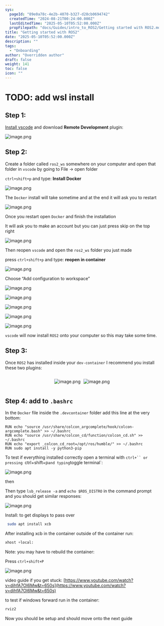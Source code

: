 ```yaml
---
sys:
  pageId: "89e0a78c-4e2b-4070-b327-d28cb0694742"
  createdTime: "2024-08-21T00:24:00.000Z"
  lastEditedTime: "2025-05-10T05:52:00.000Z"
  propFilepath: "docs/Guides/intro_to_ROS2/Getting started with ROS2.md"
title: "Getting started with ROS2"
date: "2025-05-10T05:52:00.000Z"
description: ""
tags:
  - "Onboarding"
author: "Overridden author"
draft: false
weight: 141
toc: false
icon: ""
---
```


# TODO: add wsl install

## Step 1:

[Install vscode](https://code.visualstudio.com/download) and download **Remote Development** plugin:

![image.png](https://prod-files-secure.s3.us-west-2.amazonaws.com/d518164a-d88e-44d1-a4ee-3adb3bd8bce0/efb52993-1881-4a40-b95e-6f020334f022/image.png?X-Amz-Algorithm=AWS4-HMAC-SHA256&X-Amz-Content-Sha256=UNSIGNED-PAYLOAD&X-Amz-Credential=ASIAZI2LB466UPURFTPT%2F20250518%2Fus-west-2%2Fs3%2Faws4_request&X-Amz-Date=20250518T004507Z&X-Amz-Expires=3600&X-Amz-Security-Token=IQoJb3JpZ2luX2VjELH%2F%2F%2F%2F%2F%2F%2F%2F%2F%2FwEaCXVzLXdlc3QtMiJHMEUCIHNSbae2iNkG0cUTBl4Y4HNyUw3llg59tJBYAD739p5GAiEAv1AfUsd0ceuZZ3l%2FIZXHSD%2FjjZxBZ0VsE4Q6InAHYKYq%2FwMIahAAGgw2Mzc0MjMxODM4MDUiDMMszmryNbr0%2FCvJlSrcA0Gn339Wyl5MbPK0YVHCOiV%2FOzmyI61mtp4j5riCL4i3s40noVt8caFvjVJ8MP26FeGqIerH9uvlQPyoS97gDQAgBUol3RTq64XCDdAES8k6br8%2Fu5yNzN5%2F7HbnVqc96hGPuezlIhsrQF9VoWeqb4jz%2Bmv9tP%2FUyjI8XO1vL9LhvyUrPqJapcT6afCEw6kW6auzzpQnXzPt2R9WKNhSruoAJ6q7BHQQJJMhbf0TeCMg3ZSjqOcMx8H6R26NRLnIgLm%2BHythN97gN8d3W7SvQUOdyAyvLXZmbNlImO7Jx6wA3LfNxr%2F7q8QnUWaTyqAEpZlhCJuVv5DEPTc8pSyLWpDqmftfgaRhVy%2Fvu9Sa7iRGX3hqWpH%2BAD6mBjKJzxCu1J00yLgbvcLjTxlkipz8PXptNt60sHbBwEH2LWcB27QAq%2F9DyK9OctqZJb%2FUnUX%2BQMnLRgXUBJ%2Bdzd0M8bPUXRJc5xMkFFGAdC%2BgWsBKs4RHdl6e6uXFToXAizemqcB1HWmy0HieUIEADcXW3qVh%2Fmy5YApsm%2Fy1iVmZtsc8D7EqG8xABP4jb%2BmC3ON9jWfMxfk1MTQEt6r1UfV%2BNYcL46ijgNYqSft7KfiIerh5cNeoozcXVvRDiViElGk7MJzXpMEGOqUBVoAnXS4z593XE79OeFvhe1LThC1Gy9WJvD2g78%2BGacsFlvuDG3XxPA20KVi%2FFDNY%2FGCdUWVqXBnXcbaBbnXZ%2B7v%2BjDabRbPwxQMwdbSBSENKet3itmozPUBP8EYPOcEZl7ZK6YCeTWVRQsoAKLDbppoE%2Fj742iOIQsO3SdMHC9WqLH1WLbODZlyBo4xiR2%2Bjb%2BvrBUwrPLC6LNS%2BAGWT2PQE18Xi&X-Amz-Signature=0081b2bcc9d5eb02dd603ff78d9d7a02bf3c9d45f640cbfe1888463eb68297e3&X-Amz-SignedHeaders=host&x-id=GetObject)

## Step 2:

Create a folder called `ros2_ws` somewhere on your computer and open that folder in `vscode` by going to File → open folder 

`ctrl+shift+p` and type: **Install Docker**

![image.png](https://prod-files-secure.s3.us-west-2.amazonaws.com/d518164a-d88e-44d1-a4ee-3adb3bd8bce0/2269dc0e-1cd5-47ff-bceb-c04ad9b2eab0/image.png?X-Amz-Algorithm=AWS4-HMAC-SHA256&X-Amz-Content-Sha256=UNSIGNED-PAYLOAD&X-Amz-Credential=ASIAZI2LB466UPURFTPT%2F20250518%2Fus-west-2%2Fs3%2Faws4_request&X-Amz-Date=20250518T004507Z&X-Amz-Expires=3600&X-Amz-Security-Token=IQoJb3JpZ2luX2VjELH%2F%2F%2F%2F%2F%2F%2F%2F%2F%2FwEaCXVzLXdlc3QtMiJHMEUCIHNSbae2iNkG0cUTBl4Y4HNyUw3llg59tJBYAD739p5GAiEAv1AfUsd0ceuZZ3l%2FIZXHSD%2FjjZxBZ0VsE4Q6InAHYKYq%2FwMIahAAGgw2Mzc0MjMxODM4MDUiDMMszmryNbr0%2FCvJlSrcA0Gn339Wyl5MbPK0YVHCOiV%2FOzmyI61mtp4j5riCL4i3s40noVt8caFvjVJ8MP26FeGqIerH9uvlQPyoS97gDQAgBUol3RTq64XCDdAES8k6br8%2Fu5yNzN5%2F7HbnVqc96hGPuezlIhsrQF9VoWeqb4jz%2Bmv9tP%2FUyjI8XO1vL9LhvyUrPqJapcT6afCEw6kW6auzzpQnXzPt2R9WKNhSruoAJ6q7BHQQJJMhbf0TeCMg3ZSjqOcMx8H6R26NRLnIgLm%2BHythN97gN8d3W7SvQUOdyAyvLXZmbNlImO7Jx6wA3LfNxr%2F7q8QnUWaTyqAEpZlhCJuVv5DEPTc8pSyLWpDqmftfgaRhVy%2Fvu9Sa7iRGX3hqWpH%2BAD6mBjKJzxCu1J00yLgbvcLjTxlkipz8PXptNt60sHbBwEH2LWcB27QAq%2F9DyK9OctqZJb%2FUnUX%2BQMnLRgXUBJ%2Bdzd0M8bPUXRJc5xMkFFGAdC%2BgWsBKs4RHdl6e6uXFToXAizemqcB1HWmy0HieUIEADcXW3qVh%2Fmy5YApsm%2Fy1iVmZtsc8D7EqG8xABP4jb%2BmC3ON9jWfMxfk1MTQEt6r1UfV%2BNYcL46ijgNYqSft7KfiIerh5cNeoozcXVvRDiViElGk7MJzXpMEGOqUBVoAnXS4z593XE79OeFvhe1LThC1Gy9WJvD2g78%2BGacsFlvuDG3XxPA20KVi%2FFDNY%2FGCdUWVqXBnXcbaBbnXZ%2B7v%2BjDabRbPwxQMwdbSBSENKet3itmozPUBP8EYPOcEZl7ZK6YCeTWVRQsoAKLDbppoE%2Fj742iOIQsO3SdMHC9WqLH1WLbODZlyBo4xiR2%2Bjb%2BvrBUwrPLC6LNS%2BAGWT2PQE18Xi&X-Amz-Signature=f0cb55752b754753df31de22e9457b064a969c4d8eac629262e93b38fa820c09&X-Amz-SignedHeaders=host&x-id=GetObject)

The `Docker` install will take sometime and at the end it will ask you to restart

![image.png](https://prod-files-secure.s3.us-west-2.amazonaws.com/d518164a-d88e-44d1-a4ee-3adb3bd8bce0/ed233f78-be33-4b1f-b89c-9c346c0e961e/image.png?X-Amz-Algorithm=AWS4-HMAC-SHA256&X-Amz-Content-Sha256=UNSIGNED-PAYLOAD&X-Amz-Credential=ASIAZI2LB466UPURFTPT%2F20250518%2Fus-west-2%2Fs3%2Faws4_request&X-Amz-Date=20250518T004507Z&X-Amz-Expires=3600&X-Amz-Security-Token=IQoJb3JpZ2luX2VjELH%2F%2F%2F%2F%2F%2F%2F%2F%2F%2FwEaCXVzLXdlc3QtMiJHMEUCIHNSbae2iNkG0cUTBl4Y4HNyUw3llg59tJBYAD739p5GAiEAv1AfUsd0ceuZZ3l%2FIZXHSD%2FjjZxBZ0VsE4Q6InAHYKYq%2FwMIahAAGgw2Mzc0MjMxODM4MDUiDMMszmryNbr0%2FCvJlSrcA0Gn339Wyl5MbPK0YVHCOiV%2FOzmyI61mtp4j5riCL4i3s40noVt8caFvjVJ8MP26FeGqIerH9uvlQPyoS97gDQAgBUol3RTq64XCDdAES8k6br8%2Fu5yNzN5%2F7HbnVqc96hGPuezlIhsrQF9VoWeqb4jz%2Bmv9tP%2FUyjI8XO1vL9LhvyUrPqJapcT6afCEw6kW6auzzpQnXzPt2R9WKNhSruoAJ6q7BHQQJJMhbf0TeCMg3ZSjqOcMx8H6R26NRLnIgLm%2BHythN97gN8d3W7SvQUOdyAyvLXZmbNlImO7Jx6wA3LfNxr%2F7q8QnUWaTyqAEpZlhCJuVv5DEPTc8pSyLWpDqmftfgaRhVy%2Fvu9Sa7iRGX3hqWpH%2BAD6mBjKJzxCu1J00yLgbvcLjTxlkipz8PXptNt60sHbBwEH2LWcB27QAq%2F9DyK9OctqZJb%2FUnUX%2BQMnLRgXUBJ%2Bdzd0M8bPUXRJc5xMkFFGAdC%2BgWsBKs4RHdl6e6uXFToXAizemqcB1HWmy0HieUIEADcXW3qVh%2Fmy5YApsm%2Fy1iVmZtsc8D7EqG8xABP4jb%2BmC3ON9jWfMxfk1MTQEt6r1UfV%2BNYcL46ijgNYqSft7KfiIerh5cNeoozcXVvRDiViElGk7MJzXpMEGOqUBVoAnXS4z593XE79OeFvhe1LThC1Gy9WJvD2g78%2BGacsFlvuDG3XxPA20KVi%2FFDNY%2FGCdUWVqXBnXcbaBbnXZ%2B7v%2BjDabRbPwxQMwdbSBSENKet3itmozPUBP8EYPOcEZl7ZK6YCeTWVRQsoAKLDbppoE%2Fj742iOIQsO3SdMHC9WqLH1WLbODZlyBo4xiR2%2Bjb%2BvrBUwrPLC6LNS%2BAGWT2PQE18Xi&X-Amz-Signature=8405fc39a3a3ebb62eda6b61ab3d9bc5f6230c2a7eadce52a77f9e3a775ae0a6&X-Amz-SignedHeaders=host&x-id=GetObject)

Once you restart open `Docker` and finish the installation

It will ask you to make an account but you can just press skip on the top right

![image.png](https://prod-files-secure.s3.us-west-2.amazonaws.com/d518164a-d88e-44d1-a4ee-3adb3bd8bce0/21010ad9-1659-4fd9-9f59-9932a09b2a3d/image.png?X-Amz-Algorithm=AWS4-HMAC-SHA256&X-Amz-Content-Sha256=UNSIGNED-PAYLOAD&X-Amz-Credential=ASIAZI2LB466UPURFTPT%2F20250518%2Fus-west-2%2Fs3%2Faws4_request&X-Amz-Date=20250518T004507Z&X-Amz-Expires=3600&X-Amz-Security-Token=IQoJb3JpZ2luX2VjELH%2F%2F%2F%2F%2F%2F%2F%2F%2F%2FwEaCXVzLXdlc3QtMiJHMEUCIHNSbae2iNkG0cUTBl4Y4HNyUw3llg59tJBYAD739p5GAiEAv1AfUsd0ceuZZ3l%2FIZXHSD%2FjjZxBZ0VsE4Q6InAHYKYq%2FwMIahAAGgw2Mzc0MjMxODM4MDUiDMMszmryNbr0%2FCvJlSrcA0Gn339Wyl5MbPK0YVHCOiV%2FOzmyI61mtp4j5riCL4i3s40noVt8caFvjVJ8MP26FeGqIerH9uvlQPyoS97gDQAgBUol3RTq64XCDdAES8k6br8%2Fu5yNzN5%2F7HbnVqc96hGPuezlIhsrQF9VoWeqb4jz%2Bmv9tP%2FUyjI8XO1vL9LhvyUrPqJapcT6afCEw6kW6auzzpQnXzPt2R9WKNhSruoAJ6q7BHQQJJMhbf0TeCMg3ZSjqOcMx8H6R26NRLnIgLm%2BHythN97gN8d3W7SvQUOdyAyvLXZmbNlImO7Jx6wA3LfNxr%2F7q8QnUWaTyqAEpZlhCJuVv5DEPTc8pSyLWpDqmftfgaRhVy%2Fvu9Sa7iRGX3hqWpH%2BAD6mBjKJzxCu1J00yLgbvcLjTxlkipz8PXptNt60sHbBwEH2LWcB27QAq%2F9DyK9OctqZJb%2FUnUX%2BQMnLRgXUBJ%2Bdzd0M8bPUXRJc5xMkFFGAdC%2BgWsBKs4RHdl6e6uXFToXAizemqcB1HWmy0HieUIEADcXW3qVh%2Fmy5YApsm%2Fy1iVmZtsc8D7EqG8xABP4jb%2BmC3ON9jWfMxfk1MTQEt6r1UfV%2BNYcL46ijgNYqSft7KfiIerh5cNeoozcXVvRDiViElGk7MJzXpMEGOqUBVoAnXS4z593XE79OeFvhe1LThC1Gy9WJvD2g78%2BGacsFlvuDG3XxPA20KVi%2FFDNY%2FGCdUWVqXBnXcbaBbnXZ%2B7v%2BjDabRbPwxQMwdbSBSENKet3itmozPUBP8EYPOcEZl7ZK6YCeTWVRQsoAKLDbppoE%2Fj742iOIQsO3SdMHC9WqLH1WLbODZlyBo4xiR2%2Bjb%2BvrBUwrPLC6LNS%2BAGWT2PQE18Xi&X-Amz-Signature=8b5e3ac0fc4b9f5594a8d2d587a389fdb4805c2b32ea81327d87b881c9adfd6b&X-Amz-SignedHeaders=host&x-id=GetObject)

Then reopen `vscode` and open the `ros2_ws` folder you just made

press `ctrl+shift+p` and type: **reopen in container**

![image.png](https://prod-files-secure.s3.us-west-2.amazonaws.com/d518164a-d88e-44d1-a4ee-3adb3bd8bce0/4e93b8c2-41ad-488c-8095-c74205196118/image.png?X-Amz-Algorithm=AWS4-HMAC-SHA256&X-Amz-Content-Sha256=UNSIGNED-PAYLOAD&X-Amz-Credential=ASIAZI2LB466UPURFTPT%2F20250518%2Fus-west-2%2Fs3%2Faws4_request&X-Amz-Date=20250518T004507Z&X-Amz-Expires=3600&X-Amz-Security-Token=IQoJb3JpZ2luX2VjELH%2F%2F%2F%2F%2F%2F%2F%2F%2F%2FwEaCXVzLXdlc3QtMiJHMEUCIHNSbae2iNkG0cUTBl4Y4HNyUw3llg59tJBYAD739p5GAiEAv1AfUsd0ceuZZ3l%2FIZXHSD%2FjjZxBZ0VsE4Q6InAHYKYq%2FwMIahAAGgw2Mzc0MjMxODM4MDUiDMMszmryNbr0%2FCvJlSrcA0Gn339Wyl5MbPK0YVHCOiV%2FOzmyI61mtp4j5riCL4i3s40noVt8caFvjVJ8MP26FeGqIerH9uvlQPyoS97gDQAgBUol3RTq64XCDdAES8k6br8%2Fu5yNzN5%2F7HbnVqc96hGPuezlIhsrQF9VoWeqb4jz%2Bmv9tP%2FUyjI8XO1vL9LhvyUrPqJapcT6afCEw6kW6auzzpQnXzPt2R9WKNhSruoAJ6q7BHQQJJMhbf0TeCMg3ZSjqOcMx8H6R26NRLnIgLm%2BHythN97gN8d3W7SvQUOdyAyvLXZmbNlImO7Jx6wA3LfNxr%2F7q8QnUWaTyqAEpZlhCJuVv5DEPTc8pSyLWpDqmftfgaRhVy%2Fvu9Sa7iRGX3hqWpH%2BAD6mBjKJzxCu1J00yLgbvcLjTxlkipz8PXptNt60sHbBwEH2LWcB27QAq%2F9DyK9OctqZJb%2FUnUX%2BQMnLRgXUBJ%2Bdzd0M8bPUXRJc5xMkFFGAdC%2BgWsBKs4RHdl6e6uXFToXAizemqcB1HWmy0HieUIEADcXW3qVh%2Fmy5YApsm%2Fy1iVmZtsc8D7EqG8xABP4jb%2BmC3ON9jWfMxfk1MTQEt6r1UfV%2BNYcL46ijgNYqSft7KfiIerh5cNeoozcXVvRDiViElGk7MJzXpMEGOqUBVoAnXS4z593XE79OeFvhe1LThC1Gy9WJvD2g78%2BGacsFlvuDG3XxPA20KVi%2FFDNY%2FGCdUWVqXBnXcbaBbnXZ%2B7v%2BjDabRbPwxQMwdbSBSENKet3itmozPUBP8EYPOcEZl7ZK6YCeTWVRQsoAKLDbppoE%2Fj742iOIQsO3SdMHC9WqLH1WLbODZlyBo4xiR2%2Bjb%2BvrBUwrPLC6LNS%2BAGWT2PQE18Xi&X-Amz-Signature=c55d1d6cee16a824cb70ae52234768680c432b8feadb798444e5401f899a2b9c&X-Amz-SignedHeaders=host&x-id=GetObject)

Choose “Add configuration to workspace”

![image.png](https://prod-files-secure.s3.us-west-2.amazonaws.com/d518164a-d88e-44d1-a4ee-3adb3bd8bce0/9560b282-5060-4989-ba37-97e7b2c22476/image.png?X-Amz-Algorithm=AWS4-HMAC-SHA256&X-Amz-Content-Sha256=UNSIGNED-PAYLOAD&X-Amz-Credential=ASIAZI2LB466UPURFTPT%2F20250518%2Fus-west-2%2Fs3%2Faws4_request&X-Amz-Date=20250518T004507Z&X-Amz-Expires=3600&X-Amz-Security-Token=IQoJb3JpZ2luX2VjELH%2F%2F%2F%2F%2F%2F%2F%2F%2F%2FwEaCXVzLXdlc3QtMiJHMEUCIHNSbae2iNkG0cUTBl4Y4HNyUw3llg59tJBYAD739p5GAiEAv1AfUsd0ceuZZ3l%2FIZXHSD%2FjjZxBZ0VsE4Q6InAHYKYq%2FwMIahAAGgw2Mzc0MjMxODM4MDUiDMMszmryNbr0%2FCvJlSrcA0Gn339Wyl5MbPK0YVHCOiV%2FOzmyI61mtp4j5riCL4i3s40noVt8caFvjVJ8MP26FeGqIerH9uvlQPyoS97gDQAgBUol3RTq64XCDdAES8k6br8%2Fu5yNzN5%2F7HbnVqc96hGPuezlIhsrQF9VoWeqb4jz%2Bmv9tP%2FUyjI8XO1vL9LhvyUrPqJapcT6afCEw6kW6auzzpQnXzPt2R9WKNhSruoAJ6q7BHQQJJMhbf0TeCMg3ZSjqOcMx8H6R26NRLnIgLm%2BHythN97gN8d3W7SvQUOdyAyvLXZmbNlImO7Jx6wA3LfNxr%2F7q8QnUWaTyqAEpZlhCJuVv5DEPTc8pSyLWpDqmftfgaRhVy%2Fvu9Sa7iRGX3hqWpH%2BAD6mBjKJzxCu1J00yLgbvcLjTxlkipz8PXptNt60sHbBwEH2LWcB27QAq%2F9DyK9OctqZJb%2FUnUX%2BQMnLRgXUBJ%2Bdzd0M8bPUXRJc5xMkFFGAdC%2BgWsBKs4RHdl6e6uXFToXAizemqcB1HWmy0HieUIEADcXW3qVh%2Fmy5YApsm%2Fy1iVmZtsc8D7EqG8xABP4jb%2BmC3ON9jWfMxfk1MTQEt6r1UfV%2BNYcL46ijgNYqSft7KfiIerh5cNeoozcXVvRDiViElGk7MJzXpMEGOqUBVoAnXS4z593XE79OeFvhe1LThC1Gy9WJvD2g78%2BGacsFlvuDG3XxPA20KVi%2FFDNY%2FGCdUWVqXBnXcbaBbnXZ%2B7v%2BjDabRbPwxQMwdbSBSENKet3itmozPUBP8EYPOcEZl7ZK6YCeTWVRQsoAKLDbppoE%2Fj742iOIQsO3SdMHC9WqLH1WLbODZlyBo4xiR2%2Bjb%2BvrBUwrPLC6LNS%2BAGWT2PQE18Xi&X-Amz-Signature=807599832c482d1e62fcca9833b13d23a305c2f397edb8f8db94cadb562f289e&X-Amz-SignedHeaders=host&x-id=GetObject)

![image.png](https://prod-files-secure.s3.us-west-2.amazonaws.com/d518164a-d88e-44d1-a4ee-3adb3bd8bce0/2ee63f81-886b-48e8-a553-dc6e5eac99e4/image.png?X-Amz-Algorithm=AWS4-HMAC-SHA256&X-Amz-Content-Sha256=UNSIGNED-PAYLOAD&X-Amz-Credential=ASIAZI2LB466UPURFTPT%2F20250518%2Fus-west-2%2Fs3%2Faws4_request&X-Amz-Date=20250518T004507Z&X-Amz-Expires=3600&X-Amz-Security-Token=IQoJb3JpZ2luX2VjELH%2F%2F%2F%2F%2F%2F%2F%2F%2F%2FwEaCXVzLXdlc3QtMiJHMEUCIHNSbae2iNkG0cUTBl4Y4HNyUw3llg59tJBYAD739p5GAiEAv1AfUsd0ceuZZ3l%2FIZXHSD%2FjjZxBZ0VsE4Q6InAHYKYq%2FwMIahAAGgw2Mzc0MjMxODM4MDUiDMMszmryNbr0%2FCvJlSrcA0Gn339Wyl5MbPK0YVHCOiV%2FOzmyI61mtp4j5riCL4i3s40noVt8caFvjVJ8MP26FeGqIerH9uvlQPyoS97gDQAgBUol3RTq64XCDdAES8k6br8%2Fu5yNzN5%2F7HbnVqc96hGPuezlIhsrQF9VoWeqb4jz%2Bmv9tP%2FUyjI8XO1vL9LhvyUrPqJapcT6afCEw6kW6auzzpQnXzPt2R9WKNhSruoAJ6q7BHQQJJMhbf0TeCMg3ZSjqOcMx8H6R26NRLnIgLm%2BHythN97gN8d3W7SvQUOdyAyvLXZmbNlImO7Jx6wA3LfNxr%2F7q8QnUWaTyqAEpZlhCJuVv5DEPTc8pSyLWpDqmftfgaRhVy%2Fvu9Sa7iRGX3hqWpH%2BAD6mBjKJzxCu1J00yLgbvcLjTxlkipz8PXptNt60sHbBwEH2LWcB27QAq%2F9DyK9OctqZJb%2FUnUX%2BQMnLRgXUBJ%2Bdzd0M8bPUXRJc5xMkFFGAdC%2BgWsBKs4RHdl6e6uXFToXAizemqcB1HWmy0HieUIEADcXW3qVh%2Fmy5YApsm%2Fy1iVmZtsc8D7EqG8xABP4jb%2BmC3ON9jWfMxfk1MTQEt6r1UfV%2BNYcL46ijgNYqSft7KfiIerh5cNeoozcXVvRDiViElGk7MJzXpMEGOqUBVoAnXS4z593XE79OeFvhe1LThC1Gy9WJvD2g78%2BGacsFlvuDG3XxPA20KVi%2FFDNY%2FGCdUWVqXBnXcbaBbnXZ%2B7v%2BjDabRbPwxQMwdbSBSENKet3itmozPUBP8EYPOcEZl7ZK6YCeTWVRQsoAKLDbppoE%2Fj742iOIQsO3SdMHC9WqLH1WLbODZlyBo4xiR2%2Bjb%2BvrBUwrPLC6LNS%2BAGWT2PQE18Xi&X-Amz-Signature=870587dbab5011a237c10981fb97b0543db52b358ed0b2756aa78a54e7ffe4c2&X-Amz-SignedHeaders=host&x-id=GetObject)

![image.png](https://prod-files-secure.s3.us-west-2.amazonaws.com/d518164a-d88e-44d1-a4ee-3adb3bd8bce0/ae1580b2-b048-407e-aed9-b584224a7a04/image.png?X-Amz-Algorithm=AWS4-HMAC-SHA256&X-Amz-Content-Sha256=UNSIGNED-PAYLOAD&X-Amz-Credential=ASIAZI2LB466UPURFTPT%2F20250518%2Fus-west-2%2Fs3%2Faws4_request&X-Amz-Date=20250518T004507Z&X-Amz-Expires=3600&X-Amz-Security-Token=IQoJb3JpZ2luX2VjELH%2F%2F%2F%2F%2F%2F%2F%2F%2F%2FwEaCXVzLXdlc3QtMiJHMEUCIHNSbae2iNkG0cUTBl4Y4HNyUw3llg59tJBYAD739p5GAiEAv1AfUsd0ceuZZ3l%2FIZXHSD%2FjjZxBZ0VsE4Q6InAHYKYq%2FwMIahAAGgw2Mzc0MjMxODM4MDUiDMMszmryNbr0%2FCvJlSrcA0Gn339Wyl5MbPK0YVHCOiV%2FOzmyI61mtp4j5riCL4i3s40noVt8caFvjVJ8MP26FeGqIerH9uvlQPyoS97gDQAgBUol3RTq64XCDdAES8k6br8%2Fu5yNzN5%2F7HbnVqc96hGPuezlIhsrQF9VoWeqb4jz%2Bmv9tP%2FUyjI8XO1vL9LhvyUrPqJapcT6afCEw6kW6auzzpQnXzPt2R9WKNhSruoAJ6q7BHQQJJMhbf0TeCMg3ZSjqOcMx8H6R26NRLnIgLm%2BHythN97gN8d3W7SvQUOdyAyvLXZmbNlImO7Jx6wA3LfNxr%2F7q8QnUWaTyqAEpZlhCJuVv5DEPTc8pSyLWpDqmftfgaRhVy%2Fvu9Sa7iRGX3hqWpH%2BAD6mBjKJzxCu1J00yLgbvcLjTxlkipz8PXptNt60sHbBwEH2LWcB27QAq%2F9DyK9OctqZJb%2FUnUX%2BQMnLRgXUBJ%2Bdzd0M8bPUXRJc5xMkFFGAdC%2BgWsBKs4RHdl6e6uXFToXAizemqcB1HWmy0HieUIEADcXW3qVh%2Fmy5YApsm%2Fy1iVmZtsc8D7EqG8xABP4jb%2BmC3ON9jWfMxfk1MTQEt6r1UfV%2BNYcL46ijgNYqSft7KfiIerh5cNeoozcXVvRDiViElGk7MJzXpMEGOqUBVoAnXS4z593XE79OeFvhe1LThC1Gy9WJvD2g78%2BGacsFlvuDG3XxPA20KVi%2FFDNY%2FGCdUWVqXBnXcbaBbnXZ%2B7v%2BjDabRbPwxQMwdbSBSENKet3itmozPUBP8EYPOcEZl7ZK6YCeTWVRQsoAKLDbppoE%2Fj742iOIQsO3SdMHC9WqLH1WLbODZlyBo4xiR2%2Bjb%2BvrBUwrPLC6LNS%2BAGWT2PQE18Xi&X-Amz-Signature=3e068985e055a70ec0d9ef84719820357e9e1e8a0ed2f91b36cd4aae901a329b&X-Amz-SignedHeaders=host&x-id=GetObject)

![image.png](https://prod-files-secure.s3.us-west-2.amazonaws.com/d518164a-d88e-44d1-a4ee-3adb3bd8bce0/53255b28-f75e-430f-b9e3-c0ac8577e42b/image.png?X-Amz-Algorithm=AWS4-HMAC-SHA256&X-Amz-Content-Sha256=UNSIGNED-PAYLOAD&X-Amz-Credential=ASIAZI2LB466UPURFTPT%2F20250518%2Fus-west-2%2Fs3%2Faws4_request&X-Amz-Date=20250518T004507Z&X-Amz-Expires=3600&X-Amz-Security-Token=IQoJb3JpZ2luX2VjELH%2F%2F%2F%2F%2F%2F%2F%2F%2F%2FwEaCXVzLXdlc3QtMiJHMEUCIHNSbae2iNkG0cUTBl4Y4HNyUw3llg59tJBYAD739p5GAiEAv1AfUsd0ceuZZ3l%2FIZXHSD%2FjjZxBZ0VsE4Q6InAHYKYq%2FwMIahAAGgw2Mzc0MjMxODM4MDUiDMMszmryNbr0%2FCvJlSrcA0Gn339Wyl5MbPK0YVHCOiV%2FOzmyI61mtp4j5riCL4i3s40noVt8caFvjVJ8MP26FeGqIerH9uvlQPyoS97gDQAgBUol3RTq64XCDdAES8k6br8%2Fu5yNzN5%2F7HbnVqc96hGPuezlIhsrQF9VoWeqb4jz%2Bmv9tP%2FUyjI8XO1vL9LhvyUrPqJapcT6afCEw6kW6auzzpQnXzPt2R9WKNhSruoAJ6q7BHQQJJMhbf0TeCMg3ZSjqOcMx8H6R26NRLnIgLm%2BHythN97gN8d3W7SvQUOdyAyvLXZmbNlImO7Jx6wA3LfNxr%2F7q8QnUWaTyqAEpZlhCJuVv5DEPTc8pSyLWpDqmftfgaRhVy%2Fvu9Sa7iRGX3hqWpH%2BAD6mBjKJzxCu1J00yLgbvcLjTxlkipz8PXptNt60sHbBwEH2LWcB27QAq%2F9DyK9OctqZJb%2FUnUX%2BQMnLRgXUBJ%2Bdzd0M8bPUXRJc5xMkFFGAdC%2BgWsBKs4RHdl6e6uXFToXAizemqcB1HWmy0HieUIEADcXW3qVh%2Fmy5YApsm%2Fy1iVmZtsc8D7EqG8xABP4jb%2BmC3ON9jWfMxfk1MTQEt6r1UfV%2BNYcL46ijgNYqSft7KfiIerh5cNeoozcXVvRDiViElGk7MJzXpMEGOqUBVoAnXS4z593XE79OeFvhe1LThC1Gy9WJvD2g78%2BGacsFlvuDG3XxPA20KVi%2FFDNY%2FGCdUWVqXBnXcbaBbnXZ%2B7v%2BjDabRbPwxQMwdbSBSENKet3itmozPUBP8EYPOcEZl7ZK6YCeTWVRQsoAKLDbppoE%2Fj742iOIQsO3SdMHC9WqLH1WLbODZlyBo4xiR2%2Bjb%2BvrBUwrPLC6LNS%2BAGWT2PQE18Xi&X-Amz-Signature=86385f402b04d3c20438ad6f9623b0444347800996ba06f71142c85ef8300f2a&X-Amz-SignedHeaders=host&x-id=GetObject)

![image.png](https://prod-files-secure.s3.us-west-2.amazonaws.com/d518164a-d88e-44d1-a4ee-3adb3bd8bce0/7c562767-5af9-4ffb-97d1-327bcdf4ee00/image.png?X-Amz-Algorithm=AWS4-HMAC-SHA256&X-Amz-Content-Sha256=UNSIGNED-PAYLOAD&X-Amz-Credential=ASIAZI2LB466UPURFTPT%2F20250518%2Fus-west-2%2Fs3%2Faws4_request&X-Amz-Date=20250518T004507Z&X-Amz-Expires=3600&X-Amz-Security-Token=IQoJb3JpZ2luX2VjELH%2F%2F%2F%2F%2F%2F%2F%2F%2F%2FwEaCXVzLXdlc3QtMiJHMEUCIHNSbae2iNkG0cUTBl4Y4HNyUw3llg59tJBYAD739p5GAiEAv1AfUsd0ceuZZ3l%2FIZXHSD%2FjjZxBZ0VsE4Q6InAHYKYq%2FwMIahAAGgw2Mzc0MjMxODM4MDUiDMMszmryNbr0%2FCvJlSrcA0Gn339Wyl5MbPK0YVHCOiV%2FOzmyI61mtp4j5riCL4i3s40noVt8caFvjVJ8MP26FeGqIerH9uvlQPyoS97gDQAgBUol3RTq64XCDdAES8k6br8%2Fu5yNzN5%2F7HbnVqc96hGPuezlIhsrQF9VoWeqb4jz%2Bmv9tP%2FUyjI8XO1vL9LhvyUrPqJapcT6afCEw6kW6auzzpQnXzPt2R9WKNhSruoAJ6q7BHQQJJMhbf0TeCMg3ZSjqOcMx8H6R26NRLnIgLm%2BHythN97gN8d3W7SvQUOdyAyvLXZmbNlImO7Jx6wA3LfNxr%2F7q8QnUWaTyqAEpZlhCJuVv5DEPTc8pSyLWpDqmftfgaRhVy%2Fvu9Sa7iRGX3hqWpH%2BAD6mBjKJzxCu1J00yLgbvcLjTxlkipz8PXptNt60sHbBwEH2LWcB27QAq%2F9DyK9OctqZJb%2FUnUX%2BQMnLRgXUBJ%2Bdzd0M8bPUXRJc5xMkFFGAdC%2BgWsBKs4RHdl6e6uXFToXAizemqcB1HWmy0HieUIEADcXW3qVh%2Fmy5YApsm%2Fy1iVmZtsc8D7EqG8xABP4jb%2BmC3ON9jWfMxfk1MTQEt6r1UfV%2BNYcL46ijgNYqSft7KfiIerh5cNeoozcXVvRDiViElGk7MJzXpMEGOqUBVoAnXS4z593XE79OeFvhe1LThC1Gy9WJvD2g78%2BGacsFlvuDG3XxPA20KVi%2FFDNY%2FGCdUWVqXBnXcbaBbnXZ%2B7v%2BjDabRbPwxQMwdbSBSENKet3itmozPUBP8EYPOcEZl7ZK6YCeTWVRQsoAKLDbppoE%2Fj742iOIQsO3SdMHC9WqLH1WLbODZlyBo4xiR2%2Bjb%2BvrBUwrPLC6LNS%2BAGWT2PQE18Xi&X-Amz-Signature=85f6144cb9871f3fe869bc022403afc81c7dcb5f3491d92c3f7ea7067deed9dc&X-Amz-SignedHeaders=host&x-id=GetObject)

`vscode` will now install `ROS2` onto your computer so this may take some time.

## Step 3:

Once `ROS2` has installed inside your `dev-container` I recommend you install these two plugins:

<div style="display: flex;flex-direction: row; column-gap:10px; max-width: 630px;justify-content: center;">
<div>

![image.png](https://prod-files-secure.s3.us-west-2.amazonaws.com/d518164a-d88e-44d1-a4ee-3adb3bd8bce0/3fc3d550-5a54-4ba1-ba6b-faa01cdb7369/image.png?X-Amz-Algorithm=AWS4-HMAC-SHA256&X-Amz-Content-Sha256=UNSIGNED-PAYLOAD&X-Amz-Credential=ASIAZI2LB4662FVISM5F%2F20250518%2Fus-west-2%2Fs3%2Faws4_request&X-Amz-Date=20250518T004511Z&X-Amz-Expires=3600&X-Amz-Security-Token=IQoJb3JpZ2luX2VjELH%2F%2F%2F%2F%2F%2F%2F%2F%2F%2FwEaCXVzLXdlc3QtMiJHMEUCIA%2B68f%2FXkt%2Ft%2BRldd7tW5FDkqUzeCDjNx2mY6HhXme79AiEAphf7X0vqGI06FisEuCoyHQeGSgXyoTcnefHYQl1uKUwq%2FwMIahAAGgw2Mzc0MjMxODM4MDUiDJR5b9xYXhWvabjy6CrcA8GOqTWD2%2BYjCHthWF3MQYWhxc79GVlMme3Pdty4JCo5n%2Bsv3R4yRtzOAn%2F78ez6yWSdVwai3s9eKjyLyBbPIQLkRkXIp3jg1IoGx%2BP4SJIWxxnn%2F5TI2Ww5gSZVEPvc03M349AK7i0iwMhWlHdApdv7uNNHzbQvsIeZler7%2BdAhYaIrjpBeUj9o8woKrA374g7bnR34rV5OvyBsqZHq01yfoyol8b7uCpYNtO3eOQ4KUjflAN2Hpd6qcRiskuIcu48GBKFUrs1UBdJB7QYSUR287yikvo6IOtC7mp%2FXgtWyed%2F7URkFEM1tLvcxreBVs%2BDDYfHEzmeg4mqPQSPWyfwPy78DsRa49D2OsREJiW4TmKiTpCh%2BoyQQ9Y2qhWTjoq6mih3ftXgLiV2MrrVGALLOd6X7ModG8dIBvJieZoQ7v4Wf7MGTVqehoU0p3pwPJ6gitnXQ%2BS8LugExwbPy3Ip3nrRlSpGKp4OntjkD%2BaLJRqleViDuk8u%2BFXGbm0UfbecFDB59MSjjfUPaQHP%2FA7tGPmVRaPvffaF6B01s48jcF%2Bjmvc8b6sk3QuxrLcXB%2FbBAqMEvmQreKMman5GJQgk4B1OpQnlRyQR3eh4eWghd%2BlrInh9QRZKC%2BaSmMK7XpMEGOqUBimLufVfDKYkjbeX4oKsdwKgDh7BX8P6V383qZ7kkuWluY2bR6O0DKGR4SNYGmCNUhyQt7ZYVS6ZiqBMqwgv9wHJoZvEUvlY3YfyvpzjlGmeEGPgRcaKTP85Wfgw1O%2FtByP2bGVD2Z0WOjPiaVwlyL81FfmePj9OiFVjscWSBkB1I%2BMa9lAeyiyX88asHEFqCxtd7YD6bqW%2BMGka92XGzEvURGjct&X-Amz-Signature=d2aca7759a5bbc946a1a8affe5081ad1887b5b539b6ffa64701f41843de2c017&X-Amz-SignedHeaders=host&x-id=GetObject)

</div>
<div>

![image.png](https://prod-files-secure.s3.us-west-2.amazonaws.com/d518164a-d88e-44d1-a4ee-3adb3bd8bce0/d994cc66-13c2-4093-a5a3-f84cf4601a82/image.png?X-Amz-Algorithm=AWS4-HMAC-SHA256&X-Amz-Content-Sha256=UNSIGNED-PAYLOAD&X-Amz-Credential=ASIAZI2LB466V4S6MWNR%2F20250518%2Fus-west-2%2Fs3%2Faws4_request&X-Amz-Date=20250518T004513Z&X-Amz-Expires=3600&X-Amz-Security-Token=IQoJb3JpZ2luX2VjELH%2F%2F%2F%2F%2F%2F%2F%2F%2F%2FwEaCXVzLXdlc3QtMiJGMEQCIHYYuKMGhjy5AVN%2B4HY2p24ku0Gl3wgrlN6bwmYPiv%2FAAiBXR3W2f35YjfUQvieQ5%2FbCpUSFwkgQntQzvsYOBRt65Cr%2FAwhqEAAaDDYzNzQyMzE4MzgwNSIMPxsT4u8nNt5%2BK68rKtwDH41FtOMz%2B%2F0KkNZH%2FF4YsdO6WbzcEJpQzeadKki1DDdV3zdXJ%2FpVjRromg6UJxfxeA05TknN2sVaxy2TBUwmfxXRjn4Q%2FJjpiRuzj%2BCj0jqhvfUJs3p44QgIge15IN%2BY%2BkcmPJtXoJqxxo2mGn43%2FZ%2FZylrDy9RKEk9%2FTLu3Thjhed473CLfqn2fkQn6S2UfBjHfuo2lPfVrncFqPRcTn67XwVXrGiXPS%2FatLC3IzZ%2F2X1wX9N77oCbwewX%2FMAOhy2wG%2BJfXWxT2nAdcTgDDyLRfAgoSPieEV52yWkOQcjG%2F6vt4gkzr%2F3gRQUuIdj%2FFJtffH533ET7o1O4noVrJRAHmgrTJuKwr3%2FuzbbBr%2BcIk7pb%2BGgUcnoWIPDD%2BGlInCs3eeMIhClH9ZwYE3MWFLRycQzQAQifSvdKb0HtHOIW951ShNXFaIpRdrLvUVuMiL1euwrus5D6ZovONwI%2FnI6FO0UQAfi%2B7kRp5XQtefvm84TMSpTBz8e83TETMpuCyqt1k41DEQvAxMJV71z%2BQbNoP%2FwlLIWEF49kyxW4b7vBKZ2alXmgvLyCkDORWbEh3UpYw%2Ft7dKrXEiyuWgUxgty6qWrFvU47Qh3wzWIvH5hU1KoYEvR2aqDmYK74wq9ekwQY6pgHU7HcFv27RsKhscxGV6e%2BipdrGVHNiSlufIBYHp7X3YNW6cvZS6a0bCE3fBuFGIVQREO6frclqaMQV4pu57%2FWpF2taVbmav2SKsMsJUC1DLWDbwt3fnkEfq7Hy9PYDKXUletBsUiWl8TrEvYfxb7W9OrhiVw9uHgrIQ5SlCXeSSq8LIJ1JAWGDD%2F3nFG%2Ft2b%2BwMN7zqzFnSJaQMvong9uwAxRHEn%2Bz&X-Amz-Signature=1682ac78394428dd8c35bac51f83b06b2e69ab5defe97406c83c156a87662ee8&X-Amz-SignedHeaders=host&x-id=GetObject)

</div>
</div>

## Step 4: add to `.bashrc`

In the `Docker` file inside the `.devcontainer` folder add this line at the very bottom: 

```docker
RUN echo "source /usr/share/colcon_argcomplete/hook/colcon-argcomplete.bash" >> ~/.bashrc
RUN echo "source /usr/share/colcon_cd/function/colcon_cd.sh" >> ~/.bashrc
RUN echo "export _colcon_cd_root=/opt/ros/humble/" >> ~/.bashrc
RUN sudo apt install -y python3-pip 
```

To test if everything installed correctly open a terminal with `ctrl+`` or pressing `ctrl+shift+p` and typing `toggle terminal`:

![image.png](https://prod-files-secure.s3.us-west-2.amazonaws.com/d518164a-d88e-44d1-a4ee-3adb3bd8bce0/6a4943d8-b04e-4c02-9a58-775f3384d1a5/image.png?X-Amz-Algorithm=AWS4-HMAC-SHA256&X-Amz-Content-Sha256=UNSIGNED-PAYLOAD&X-Amz-Credential=ASIAZI2LB466UPURFTPT%2F20250518%2Fus-west-2%2Fs3%2Faws4_request&X-Amz-Date=20250518T004507Z&X-Amz-Expires=3600&X-Amz-Security-Token=IQoJb3JpZ2luX2VjELH%2F%2F%2F%2F%2F%2F%2F%2F%2F%2FwEaCXVzLXdlc3QtMiJHMEUCIHNSbae2iNkG0cUTBl4Y4HNyUw3llg59tJBYAD739p5GAiEAv1AfUsd0ceuZZ3l%2FIZXHSD%2FjjZxBZ0VsE4Q6InAHYKYq%2FwMIahAAGgw2Mzc0MjMxODM4MDUiDMMszmryNbr0%2FCvJlSrcA0Gn339Wyl5MbPK0YVHCOiV%2FOzmyI61mtp4j5riCL4i3s40noVt8caFvjVJ8MP26FeGqIerH9uvlQPyoS97gDQAgBUol3RTq64XCDdAES8k6br8%2Fu5yNzN5%2F7HbnVqc96hGPuezlIhsrQF9VoWeqb4jz%2Bmv9tP%2FUyjI8XO1vL9LhvyUrPqJapcT6afCEw6kW6auzzpQnXzPt2R9WKNhSruoAJ6q7BHQQJJMhbf0TeCMg3ZSjqOcMx8H6R26NRLnIgLm%2BHythN97gN8d3W7SvQUOdyAyvLXZmbNlImO7Jx6wA3LfNxr%2F7q8QnUWaTyqAEpZlhCJuVv5DEPTc8pSyLWpDqmftfgaRhVy%2Fvu9Sa7iRGX3hqWpH%2BAD6mBjKJzxCu1J00yLgbvcLjTxlkipz8PXptNt60sHbBwEH2LWcB27QAq%2F9DyK9OctqZJb%2FUnUX%2BQMnLRgXUBJ%2Bdzd0M8bPUXRJc5xMkFFGAdC%2BgWsBKs4RHdl6e6uXFToXAizemqcB1HWmy0HieUIEADcXW3qVh%2Fmy5YApsm%2Fy1iVmZtsc8D7EqG8xABP4jb%2BmC3ON9jWfMxfk1MTQEt6r1UfV%2BNYcL46ijgNYqSft7KfiIerh5cNeoozcXVvRDiViElGk7MJzXpMEGOqUBVoAnXS4z593XE79OeFvhe1LThC1Gy9WJvD2g78%2BGacsFlvuDG3XxPA20KVi%2FFDNY%2FGCdUWVqXBnXcbaBbnXZ%2B7v%2BjDabRbPwxQMwdbSBSENKet3itmozPUBP8EYPOcEZl7ZK6YCeTWVRQsoAKLDbppoE%2Fj742iOIQsO3SdMHC9WqLH1WLbODZlyBo4xiR2%2Bjb%2BvrBUwrPLC6LNS%2BAGWT2PQE18Xi&X-Amz-Signature=80d046a7d1f7e3a522929c2062bf24146123d3bf5ce3e57259d394ec5c8328cf&X-Amz-SignedHeaders=host&x-id=GetObject)

then 

Then type `lsb_release -a` and `echo $ROS_DISTRO` in the command prompt and you should get similar responses:

![image.png](https://prod-files-secure.s3.us-west-2.amazonaws.com/d518164a-d88e-44d1-a4ee-3adb3bd8bce0/3e635dec-a805-4e85-8b9e-d000e5b71a4e/image.png?X-Amz-Algorithm=AWS4-HMAC-SHA256&X-Amz-Content-Sha256=UNSIGNED-PAYLOAD&X-Amz-Credential=ASIAZI2LB466UPURFTPT%2F20250518%2Fus-west-2%2Fs3%2Faws4_request&X-Amz-Date=20250518T004507Z&X-Amz-Expires=3600&X-Amz-Security-Token=IQoJb3JpZ2luX2VjELH%2F%2F%2F%2F%2F%2F%2F%2F%2F%2FwEaCXVzLXdlc3QtMiJHMEUCIHNSbae2iNkG0cUTBl4Y4HNyUw3llg59tJBYAD739p5GAiEAv1AfUsd0ceuZZ3l%2FIZXHSD%2FjjZxBZ0VsE4Q6InAHYKYq%2FwMIahAAGgw2Mzc0MjMxODM4MDUiDMMszmryNbr0%2FCvJlSrcA0Gn339Wyl5MbPK0YVHCOiV%2FOzmyI61mtp4j5riCL4i3s40noVt8caFvjVJ8MP26FeGqIerH9uvlQPyoS97gDQAgBUol3RTq64XCDdAES8k6br8%2Fu5yNzN5%2F7HbnVqc96hGPuezlIhsrQF9VoWeqb4jz%2Bmv9tP%2FUyjI8XO1vL9LhvyUrPqJapcT6afCEw6kW6auzzpQnXzPt2R9WKNhSruoAJ6q7BHQQJJMhbf0TeCMg3ZSjqOcMx8H6R26NRLnIgLm%2BHythN97gN8d3W7SvQUOdyAyvLXZmbNlImO7Jx6wA3LfNxr%2F7q8QnUWaTyqAEpZlhCJuVv5DEPTc8pSyLWpDqmftfgaRhVy%2Fvu9Sa7iRGX3hqWpH%2BAD6mBjKJzxCu1J00yLgbvcLjTxlkipz8PXptNt60sHbBwEH2LWcB27QAq%2F9DyK9OctqZJb%2FUnUX%2BQMnLRgXUBJ%2Bdzd0M8bPUXRJc5xMkFFGAdC%2BgWsBKs4RHdl6e6uXFToXAizemqcB1HWmy0HieUIEADcXW3qVh%2Fmy5YApsm%2Fy1iVmZtsc8D7EqG8xABP4jb%2BmC3ON9jWfMxfk1MTQEt6r1UfV%2BNYcL46ijgNYqSft7KfiIerh5cNeoozcXVvRDiViElGk7MJzXpMEGOqUBVoAnXS4z593XE79OeFvhe1LThC1Gy9WJvD2g78%2BGacsFlvuDG3XxPA20KVi%2FFDNY%2FGCdUWVqXBnXcbaBbnXZ%2B7v%2BjDabRbPwxQMwdbSBSENKet3itmozPUBP8EYPOcEZl7ZK6YCeTWVRQsoAKLDbppoE%2Fj742iOIQsO3SdMHC9WqLH1WLbODZlyBo4xiR2%2Bjb%2BvrBUwrPLC6LNS%2BAGWT2PQE18Xi&X-Amz-Signature=79f3909c5c4ee85f8579c65aedae316961baae5c820d46e94980e8dfe5d947fb&X-Amz-SignedHeaders=host&x-id=GetObject)

Install:  to get displays to pass over

```bash
 sudo apt install xcb
```

After installing xcb in the container outside of the container run:

```python
xhost +local:
```

Note: you may have to rebuild the container:

Press `ctrl+shift+P`

![image.png](https://prod-files-secure.s3.us-west-2.amazonaws.com/d518164a-d88e-44d1-a4ee-3adb3bd8bce0/6c2be660-2618-4c38-9c26-53554f7a0b7b/image.png?X-Amz-Algorithm=AWS4-HMAC-SHA256&X-Amz-Content-Sha256=UNSIGNED-PAYLOAD&X-Amz-Credential=ASIAZI2LB466UPURFTPT%2F20250518%2Fus-west-2%2Fs3%2Faws4_request&X-Amz-Date=20250518T004507Z&X-Amz-Expires=3600&X-Amz-Security-Token=IQoJb3JpZ2luX2VjELH%2F%2F%2F%2F%2F%2F%2F%2F%2F%2FwEaCXVzLXdlc3QtMiJHMEUCIHNSbae2iNkG0cUTBl4Y4HNyUw3llg59tJBYAD739p5GAiEAv1AfUsd0ceuZZ3l%2FIZXHSD%2FjjZxBZ0VsE4Q6InAHYKYq%2FwMIahAAGgw2Mzc0MjMxODM4MDUiDMMszmryNbr0%2FCvJlSrcA0Gn339Wyl5MbPK0YVHCOiV%2FOzmyI61mtp4j5riCL4i3s40noVt8caFvjVJ8MP26FeGqIerH9uvlQPyoS97gDQAgBUol3RTq64XCDdAES8k6br8%2Fu5yNzN5%2F7HbnVqc96hGPuezlIhsrQF9VoWeqb4jz%2Bmv9tP%2FUyjI8XO1vL9LhvyUrPqJapcT6afCEw6kW6auzzpQnXzPt2R9WKNhSruoAJ6q7BHQQJJMhbf0TeCMg3ZSjqOcMx8H6R26NRLnIgLm%2BHythN97gN8d3W7SvQUOdyAyvLXZmbNlImO7Jx6wA3LfNxr%2F7q8QnUWaTyqAEpZlhCJuVv5DEPTc8pSyLWpDqmftfgaRhVy%2Fvu9Sa7iRGX3hqWpH%2BAD6mBjKJzxCu1J00yLgbvcLjTxlkipz8PXptNt60sHbBwEH2LWcB27QAq%2F9DyK9OctqZJb%2FUnUX%2BQMnLRgXUBJ%2Bdzd0M8bPUXRJc5xMkFFGAdC%2BgWsBKs4RHdl6e6uXFToXAizemqcB1HWmy0HieUIEADcXW3qVh%2Fmy5YApsm%2Fy1iVmZtsc8D7EqG8xABP4jb%2BmC3ON9jWfMxfk1MTQEt6r1UfV%2BNYcL46ijgNYqSft7KfiIerh5cNeoozcXVvRDiViElGk7MJzXpMEGOqUBVoAnXS4z593XE79OeFvhe1LThC1Gy9WJvD2g78%2BGacsFlvuDG3XxPA20KVi%2FFDNY%2FGCdUWVqXBnXcbaBbnXZ%2B7v%2BjDabRbPwxQMwdbSBSENKet3itmozPUBP8EYPOcEZl7ZK6YCeTWVRQsoAKLDbppoE%2Fj742iOIQsO3SdMHC9WqLH1WLbODZlyBo4xiR2%2Bjb%2BvrBUwrPLC6LNS%2BAGWT2PQE18Xi&X-Amz-Signature=9f975e205f6d32ed4d09a7fce0ddc1ee24d896b7a01b37d86a95017331b887f3&X-Amz-SignedHeaders=host&x-id=GetObject)

video guide if you get stuck: [https://www.youtube.com/watch?v=dihfA7Ol6Mw&t=650s](https://www.youtube.com/watch?v=dihfA7Ol6Mw&t=650s)

to test if windows forward run in the container:

```bash
rviz2
```

Now you should be setup and should move onto the next guide 
